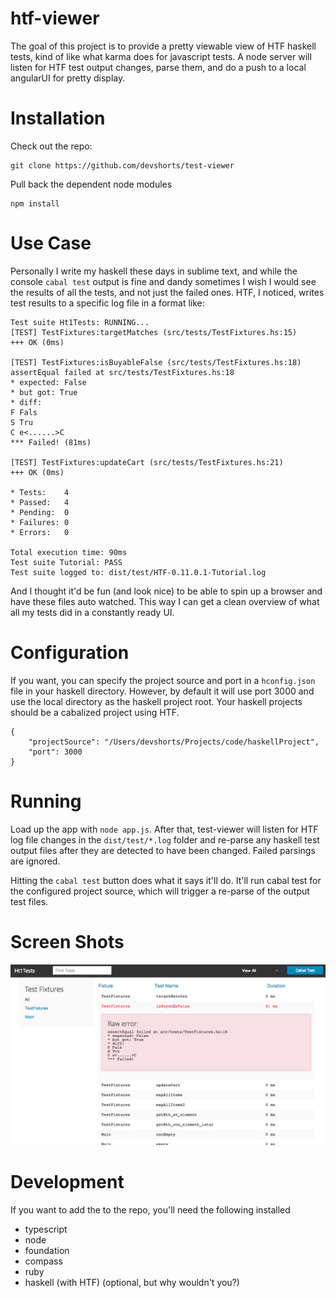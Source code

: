 htf-viewer
===========

The goal of this project is to provide a pretty viewable view of HTF haskell tests, kind of like what karma does for
javascript tests.  A node server will listen for HTF test output changes, parse them, and do a push to a local angularUI
for pretty display.

Installation
======

Check out the repo:

```
git clone https://github.com/devshorts/test-viewer
```

Pull back the dependent node modules

```
npm install
```

Use Case
======
Personally I write my haskell these days in sublime text, and while the console `cabal test` output is fine and dandy
sometimes I wish I would see the results of all the tests, and not just the failed ones.  HTF, I noticed, writes test results
to a specific log file in a format like:

```
Test suite Ht1Tests: RUNNING...
[TEST] TestFixtures:targetMatches (src/tests/TestFixtures.hs:15)
+++ OK (0ms)

[TEST] TestFixtures:isBuyableFalse (src/tests/TestFixtures.hs:18)
assertEqual failed at src/tests/TestFixtures.hs:18
* expected: False
* but got: True
* diff:
F Fals
S Tru
C e<......>C
*** Failed! (81ms)

[TEST] TestFixtures:updateCart (src/tests/TestFixtures.hs:21)
+++ OK (0ms)

* Tests:    4
* Passed:   4
* Pending:  0
* Failures: 0
* Errors:   0

Total execution time: 90ms
Test suite Tutorial: PASS
Test suite logged to: dist/test/HTF-0.11.0.1-Tutorial.log
```

And I thought it'd be fun (and look nice) to be able to spin up a browser and have these files auto watched.  This way I can get a
clean overview of what all my tests did in a constantly ready UI.


Configuration
=======

If you want, you can specify the project source and port in a `hconfig.json` file
in your haskell directory.  However, by default it will use port 3000 and use the local directory
as the haskell project root. Your haskell projects should be a cabalized project using HTF.

```
{
    "projectSource": "/Users/devshorts/Projects/code/haskellProject",
    "port": 3000
}
```

Running
=======

Load up the app with `node app.js`.  After that, test-viewer will listen for HTF log file changes in the `dist/test/*.log`
folder and re-parse any haskell test output files after they are detected to have been changed.  Failed parsings are
ignored.

Hitting the `cabal test` button does what it says it'll do. It'll run cabal test for the configured project source, which
will trigger a re-parse of the output test files.


Screen Shots
=======

![Main page](readmeImg/app.png)


Development
=======
If you want to add the to the repo, you'll need the following installed

- typescript
- node
- foundation
- compass
- ruby
- haskell (with HTF) (optional, but why wouldn't you?)
